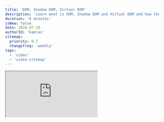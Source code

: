 ```yaml
---
title: 'DOM, Shadow DOM, Virtual DOM'
description: 'Learn what is DOM, Shadow DOM and Virtual DOM and how they work.'
duration: '6 minutes'
isNew: false
date: 2020-07-20
authorId: 'kamran'
sitemap:
  priority: 0.7
  changefreq: 'weekly'
tags:
  - 'video'
  - 'video-sitemap'
---
```


<iframe class="w-full aspect-video mb-5" src="https://www.youtube.com/embed/7Tok22qxPzQ" title="DOM, Shadow DOM, Virtual DOM"></iframe>
